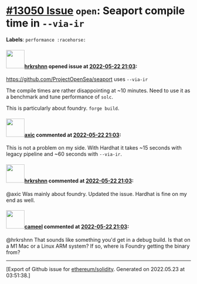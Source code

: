 # [\#13050 Issue](https://github.com/ethereum/solidity/issues/13050) `open`: Seaport compile time in `--via-ir`
**Labels**: `performance :racehorse:`


#### <img src="https://avatars.githubusercontent.com/u/13174375?u=52d702cb6bec53b561afa293cf9cd53ef7a63924&v=4" width="50">[hrkrshnn](https://github.com/hrkrshnn) opened issue at [2022-05-22 21:03](https://github.com/ethereum/solidity/issues/13050):

https://github.com/ProjectOpenSea/seaport uses `--via-ir`

The compile times are rather disappointing at ~10 minutes. Need to use it as a benchmark and tune performance of `solc`.

This is particularly about foundry. `forge build`.

#### <img src="https://avatars.githubusercontent.com/u/20340?v=4" width="50">[axic](https://github.com/axic) commented at [2022-05-22 21:03](https://github.com/ethereum/solidity/issues/13050#issuecomment-1133997880):

This is not a problem on my side. With Hardhat it takes ~15 seconds with legacy pipeline and ~60 seconds with `--via-ir`.

#### <img src="https://avatars.githubusercontent.com/u/13174375?u=52d702cb6bec53b561afa293cf9cd53ef7a63924&v=4" width="50">[hrkrshnn](https://github.com/hrkrshnn) commented at [2022-05-22 21:03](https://github.com/ethereum/solidity/issues/13050#issuecomment-1133998375):

@axic Was mainly about foundry. Updated the issue. Hardhat is fine on my end as well.

#### <img src="https://avatars.githubusercontent.com/u/137030?v=4" width="50">[cameel](https://github.com/cameel) commented at [2022-05-22 21:03](https://github.com/ethereum/solidity/issues/13050#issuecomment-1134027028):

@hrkrshnn That sounds like something you'd get in a debug build. Is that on a M1 Mac or a Linux ARM system? If so, where is Foundry getting the binary from?


-------------------------------------------------------------------------------



[Export of Github issue for [ethereum/solidity](https://github.com/ethereum/solidity). Generated on 2022.05.23 at 03:51:38.]
